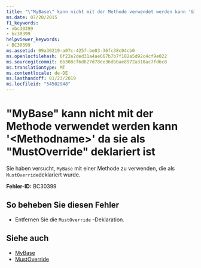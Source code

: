 ```yaml
---
title: "\"MyBase\" kann nicht mit der Methode verwendet werden kann '&lt;Methodname&gt;' da sie als \"MustOverride\" deklariert ist"
ms.date: 07/20/2015
f1_keywords:
- vbc30399
- bc30399
helpviewer_keywords:
- BC30399
ms.assetid: 09a30219-a07c-425f-be03-36fc38c04cb0
ms.openlocfilehash: 6f22e2ded31a4ae667b7b7f182a5d92c4cf9e022
ms.sourcegitcommit: 6b308cf6d627d78ee36dbbae8972a310ac7fd6c8
ms.translationtype: MT
ms.contentlocale: de-DE
ms.lasthandoff: 01/23/2019
ms.locfileid: "54502948"
---
```

# <a name="mybase-cannot-be-used-with-method-ltmethodnamegt-because-it-is-declared-mustoverride"></a>"MyBase" kann nicht mit der Methode verwendet werden kann '&lt;Methodname&gt;' da sie als "MustOverride" deklariert ist
Sie haben versucht, `MyBase` mit einer Methode zu verwenden, die als `MustOverride`deklariert wurde.  
  
 **Fehler-ID:** BC30399  
  
## <a name="to-correct-this-error"></a>So beheben Sie diesen Fehler  
  
-   Entfernen Sie die `MustOverride` -Deklaration.  
  
## <a name="see-also"></a>Siehe auch
- [MyBase](~/docs/visual-basic/programming-guide/program-structure/me-my-mybase-and-myclass.md#mybase)
- [MustOverride](../../visual-basic/language-reference/modifiers/mustoverride.md)
